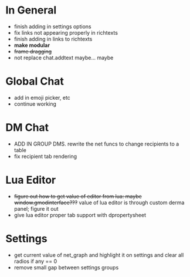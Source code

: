 # In General
* finish adding in settings options
* fix links not appearing properly in richtexts
* finish adding in links to richtexts
* **make modular**
* ~~frame dragging~~
* not replace chat.addtext maybe... maybe

# Global Chat
* add in emoji picker, etc
* continue working

# DM Chat
* ADD IN GROUP DMS. rewrite the net funcs to change recipients to a table
* fix recipient tab rendering

# Lua Editor
* ~~figure out how to get value of editor from lua: maybe window.gmodinterface???~~ value of lua editor is through custom derma panel; figure it out
* give lua editor proper tab support with dpropertysheet

# Settings
* get current value of net_graph and highlight it on settings and clear all radios if any == 0
* remove small gap between settings groups
